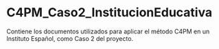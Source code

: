 # C4PM_Caso2_InstitucionEducativa
Contiene los documentos utilizados para aplicar el método C4PM en un Instituto Español, como Caso 2 del proyecto.
